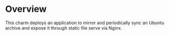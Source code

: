 # Overview

This charm deploys an application to mirror and periodically sync an Ubuntu
archive and expose it through static file serve via Nginx.

